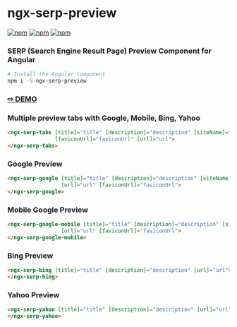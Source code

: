 # ngx-serp-preview
[![npm](https://img.shields.io/npm/v/ngx-serp-preview.svg)](https://www.npmjs.com/package/ngx-serp-preview)
[![npm](https://img.shields.io/npm/dm/ngx-serp-preview.svg)](https://www.npmjs.com/package/ngx-serp-preview)
[![npm](https://img.shields.io/librariesio/release/npm/ngx-serp-preview)](https://www.npmjs.com/package/ngx-serp-preview)

### SERP (Search Engine Result Page) Preview Component for Angular


```sh
# Install the Angular component
npm i -S ngx-serp-preview
```

### <a href="https://btxtiger.github.io/ngx-serp-preview/" target="_blank">⇨ DEMO</a>

### Multiple preview tabs with Google, Mobile, Bing, Yahoo
```html
<ngx-serp-tabs [title]="title" [description]="description" [siteName]="siteName"
               [faviconUrl]="faviconUrl" [url]="url">
</ngx-serp-tabs>
```

### Google Preview
```html
<ngx-serp-google [title]="title" [description]="description" [siteName]="siteName" 
                 [url]="url" [faviconUrl]="faviconUrl">
</ngx-serp-google>
```

### Mobile Google Preview
```html
<ngx-serp-google-mobile [title]="title" [description]="description" [siteName]="siteName" 
                 [url]="url" [faviconUrl]="faviconUrl">
</ngx-serp-google-mobile>
```

### Bing Preview
```html
<ngx-serp-bing [title]="title" [description]="description" [url]="url">
</ngx-serp-bing>
```

### Yahoo Preview
```html
<ngx-serp-yahoo [title]="title" [description]="description" [url]="url">
</ngx-serp-yahoo>
```
